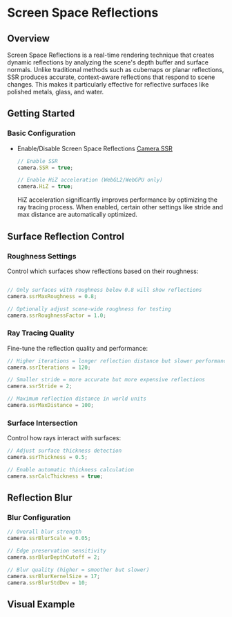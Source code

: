 # Screen Space Reflections

## Overview

  Screen Space Reflections is a real-time rendering technique that creates dynamic reflections by analyzing the scene's depth buffer and surface normals. Unlike traditional methods such as cubemaps or planar reflections, SSR produces accurate, context-aware reflections that respond to scene changes. This makes it particularly effective for reflective surfaces like polished metals, glass, and water.

## Getting Started

### Basic Configuration

- Enable/Disable Screen Space Reflections [Camera.SSR](/doc/markdown/./scene.camera.ssr)

  ```javascript
  // Enable SSR  
  camera.SSR = true;  

  // Enable HiZ acceleration (WebGL2/WebGPU only)  
  camera.HiZ = true;
  ```
  HiZ acceleration significantly improves performance by optimizing the ray tracing process. When enabled, certain other settings like stride and max distance are automatically optimized.

## Surface Reflection Control

### Roughness Settings

  Control which surfaces show reflections based on their roughness:

  ```javascript

  // Only surfaces with roughness below 0.8 will show reflections  
  camera.ssrMaxRoughness = 0.8;  

  // Optionally adjust scene-wide roughness for testing  
  camera.ssrRoughnessFactor = 1.0;

  ```

### Ray Tracing Quality

  Fine-tune the reflection quality and performance:

  ```javascript
  // Higher iterations = longer reflection distance but slower performance  
  camera.ssrIterations = 120;  

  // Smaller stride = more accurate but more expensive reflections  
  camera.ssrStride = 2;  

  // Maximum reflection distance in world units  
  camera.ssrMaxDistance = 100; 
  ```
  
### Surface Intersection

  Control how rays interact with surfaces:

  ```javascript
  // Adjust surface thickness detection  
  camera.ssrThickness = 0.5;  

  // Enable automatic thickness calculation  
  camera.ssrCalcThickness = true;
  ```

## Reflection Blur

### Blur Configuration

  ```javascript
  // Overall blur strength  
  camera.ssrBlurScale = 0.05;  

  // Edge preservation sensitivity  
  camera.ssrBlurDepthCutoff = 2;  

  // Blur quality (higher = smoother but slower)  
  camera.ssrBlurKernelSize = 17;  
  camera.ssrBlurStdDev = 10;
  ```

## Visual Example

<div class="showcase" case="tut-49"></div>

